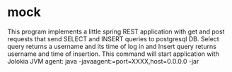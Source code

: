# mock
This program implements a little spring REST application with get and post requests that send SELECT and INSERT queries to postgresql DB.
Select query returns a username and its time of log in and Insert query returns username and time of insertion.
This command will start application with Jolokia JVM agent:
java -javaagent:<path to jolokia.jar>=port=XXXX,host=0.0.0.0 
 -jar <path to application.jar>
